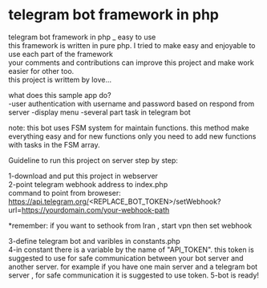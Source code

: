 # telegram bot framework in php
telegram bot framework in php _ easy to use  
this framework is written in pure php. I tried to make easy and enjoyable to use each part of the framework  
your comments and contributions can improve this project and make work easier for other too.  
this project is writtem by love...  

what does this sample app do?  
-user authentication with username and password based on respond from server
-display menu
-several part task in telegram bot  

note: this bot uses FSM system for maintain functions. this method make everything easy and for new functions only you need to add new functions with tasks in the FSM array.  
  
 
Guideline to run this project on server step by step:  
  
1-download and put this project in webserver  
2-point telegram webhook address to index.php  
command to point from broweser:  
https://api.telegram.org/<REPLACE_BOT_TOKEN>/setWebhook?url=https://yourdomain.com/your-webhook-path  
  
*remember: if you want to sethook from Iran , start vpn then set webhook  
  
3-define telegram bot and varibles in constants.php  
4-in constant there is a variable by the name of "API_TOKEN". this token is suggested to use for safe communication between your bot server and another server. for example if you have one main server and a telegram bot server , for safe communication it is suggested to use token.
5-bot is ready!